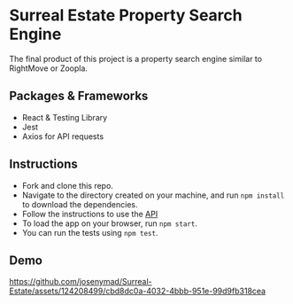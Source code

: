 # Surreal Estate Property Search Engine

The final product of this project is a property search engine similar to RightMove or Zoopla.

## Packages & Frameworks

- React & Testing Library
- Jest
- Axios for API requests

## Instructions

- Fork and clone this repo.
- Navigate to the directory created on your machine, and run `npm install` to download the dependencies.
- Follow the instructions to use the [API](https://github.com/josenymad/surreal-estate-api)
- To load the app on your browser, run `npm start`.
- You can run the tests using `npm test`.

## Demo

https://github.com/josenymad/Surreal-Estate/assets/124208499/cbd8dc0a-4032-4bbb-951e-99d9fb318cea

